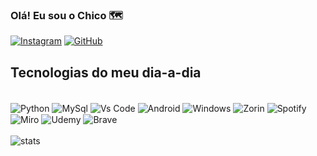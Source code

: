 ### Olá! Eu sou o Chico 🗺️

[![Instagram](https://img.shields.io/badge/Instagram-E4405F?style=for-the-badge&logo=instagram&logoColor=white)](https://www.instagram.com/francisc.f_/)
[![GitHub](https://img.shields.io/badge/GitHub-100000?style=for-the-badge&logo=github&logoColor=white)](https://github.com/ferreirafrancisco0)

## Tecnologias do meu dia-a-dia

<div style="display: inline_block"><br/>
  <img align="center" alt= "Python" src="https://img.shields.io/badge/Python-3776AB?style=for-the-badge&logo=python&logoColor=white" />
  <img align="center" alt= "MySql" src="https://img.shields.io/badge/MySQL-005C84?style=for-the-badge&logo=mysql&logoColor=white" />
  <img align="center" alt= "Vs Code" src="https://img.shields.io/badge/Visual_Studio_Code-0078D4?style=for-the-badge&logo=visual%20studio%20code&logoColor=white" />
    <img align="center" alt= "Android" src="https://img.shields.io/badge/Android-3DDC84?style=for-the-badge&logo=android&logoColor=white" />
    <img align="center" alt= "Windows" src="https://img.shields.io/badge/Windows-0078D6?style=for-the-badge&logo=windows&logoColor=white" />
    <img align="center" alt= "Zorin" src="https://img.shields.io/badge/Zorin%20OS-0CC1F3?style=for-the-badge&logo=zorin&logoColor=white" />
    <img align="center" alt= "Spotify" src="https://img.shields.io/badge/Spotify-1ED760?&style=for-the-badge&logo=spotify&logoColor=white" />
    <img align="center" alt= "Miro" src="https://img.shields.io/badge/Miro-050038?style=for-the-badge&logo=Miro&logoColor=white" />
    <img align="center" alt= "Udemy" src="https://img.shields.io/badge/Udemy-EC5252?style=for-the-badge&logo=Udemy&logoColor=white" />
    <img align="center" alt= "Brave" src="https://img.shields.io/badge/Brave-FF1B2D?style=for-the-badge&logo=Brave&logoColor=white" />
</div>
  
<div style="display: inline_block"><br/>
  <img align="center" alt= "stats" src="https://github-readme-stats.vercel.app/api/top-langs/?username=ferreirafrancisco0&theme=blue-green" />
</div>
